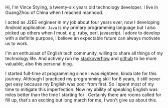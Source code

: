 Hi, I'm Vince Styling, a twenty-six years old technology developer. I live in GuangZhou of China when I reached manhood. 

I acted as J2EE engineer in my job about four years ever, now I developing Android application. `Java` is my primary programming language but I also picked up others when I must, e.g. ruby, perl, javascript. I adore to develop with a definite purpose, I believe an expectable future can always motivate us to work.

I'm an enthusiast of English tech community, willing to share all things of my technology life. And actively run my [stackoverflow](http://stackoverflow.com/users/1294681/vincestyling) and [github](https://github.com/vince-styling) to be more valuable, also this personal blog.

I started full-time at programming since I was eighteen, kinda late for this journey. Although I practiced my programming skill for 8 years, it still never get easy because my English was poor from first. So I spent most of my time to mitigate this imperfection. Now my ability of speaking English was miles better than the time I starting for <i class="fa fa-smile-o"></i>. Certainly there are rooms called for fill up, that's an exciting but long march for me, I won't give up about this.